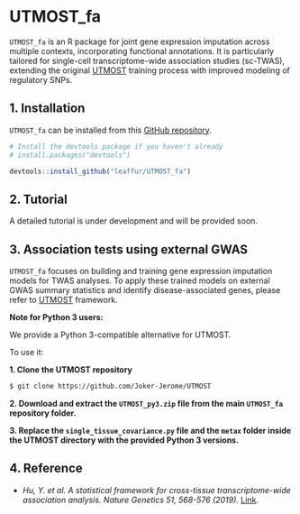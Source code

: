 # UTMOST_fa

`UTMOST_fa` is an R package for joint gene expression imputation across multiple contexts, incorporating functional annotations. It is particularly tailored for single-cell transcriptome-wide association studies (sc-TWAS), extending the original [UTMOST](https://github.com/yiminghu/CTIMP/tree/master) training process with improved modeling of regulatory SNPs.

## 1. Installation

`UTMOST_fa` can be installed from this [GitHub repository](https://github.com/leaffur/UTMOST_fa).

``` r
# Install the devtools package if you haven't already
# install.packages("devtools")

devtools::install_github("leaffur/UTMOST_fa")
```

## 2. Tutorial

A detailed tutorial is under development and will be provided soon.

## 3. Association tests using external GWAS

`UTMOST_fa` focuses on building and training gene expression imputation models for TWAS analyses. To apply these trained models on external GWAS summary statistics and identify disease-associated genes, please refer to [UTMOST](https://github.com/Joker-Jerome/UTMOST) framework.

**Note for Python 3 users:**

We provide a Python 3-compatible alternative for UTMOST. 

To use it:

**1. Clone the UTMOST repository**
```bash
$ git clone https://github.com/Joker-Jerome/UTMOST
```

**2. Download and extract the `UTMOST_py3.zip` file from the main `UTMOST_fa` repository folder.**

**3. Replace the `single_tissue_covariance.py` file and the `metax` folder inside the UTMOST directory with the provided Python 3 versions.**

## 4. Reference

  - *Hu, Y. et al. A statistical framework for cross-tissue transcriptome-wide association analysis. Nature Genetics 51, 568-576 (2019).* [Link](https://www.nature.com/articles/s41588-019-0345-7).

